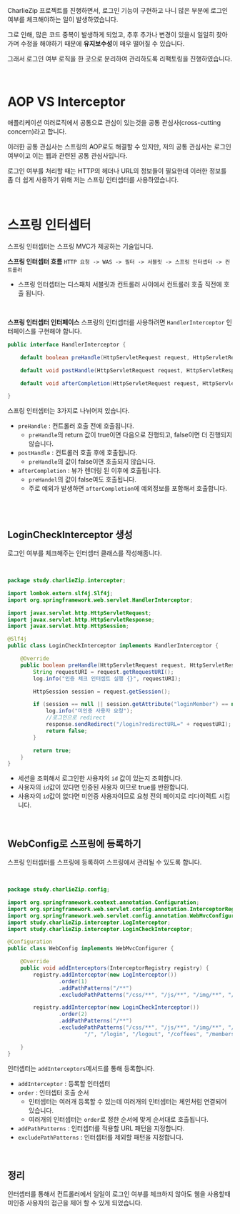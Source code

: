 CharlieZip 프로젝트를 진행하면서, 로그인 기능이 구현하고 나니 많은 부분에 로그인여부를 체크해야하는 일이 발생하였습니다.

그로 인해, 많은 코드 중복이 발생하게 되었고, 추후 추가나 변경이 있을시 일일히 찾아가며 수정을 해야하기 때문에 **유지보수성**이 매우 떨어질 수 있습니다. 

그래서 로그인 여부 로직을 한 곳으로 분리하여 관리하도록 리팩토링을 진행하였습니다.

<br>

# AOP VS Interceptor
애플리케이션 여러로직에서 공통으로 관심이 있는것을 공통 관심사(cross-cutting concern)라고 합니다.

이러한 공통 관심사는 스프링의 AOP로도 해결할 수 있지만, 저의 공통 관심사는 로그인 여부이고 이는 웹과 관련된 공통 관심사입니다. 

로그인 여부를 처리할 때는 HTTP의 헤더나 URL의 정보들이 필요한데 이러한 정보를 좀 더 쉽게 사용하기 위해 저는 스프링 인터셉터를 사용하였습니다.

<br>

# 스프링 인터셉터
스프링 인터셉터는 스프링 MVC가 제공하는 기술입니다.

**스프링 인터셉터 흐름**
`HTTP 요청 -> WAS -> 필터 -> 서블릿 -> 스프링 인터셉터 -> 컨트롤러`
* 스프링 인터셉터는 디스패처 서블릿과 컨트롤러 사이에서 컨트롤러 호출 직전에 호출 됩니다.

<br>

**스프링 인터셉터 인터페이스**
스프링의 인터셉터를 사용하려면 `HandlerInterceptor` 인터페이스를 구현해야 합니다.
```Java
public interface HandlerInterceptor {

    default boolean preHandle(HttpServletRequest request, HttpServletResponse response, Object handler) throws Exception {}

    default void postHandle(HttpServletRequest request, HttpServletResponse response, Object handler, @Nullable ModelAndView modelAndView) throws Exception {}

    default void afterCompletion(HttpServletRequest request, HttpServletResponse response, Object handler, @Nullable Exception ex) throws Exception {}

}
```
스프링 인터셉터는 3가지로 나뉘어져 있습니다.
* `preHandle` : 컨트롤러 호출 전에 호출됩니다.
  * `preHandle`의 return 값이 true이면 다음으로 진행되고, false이면 더 진행되지 않습니다.
* `postHandle` : 컨트롤러 호출 후에 호출됩니다.
  * `preHandle`의 값이 false이면 호출되지 않습니다.
* `afterCompletion` : 뷰가 렌더링 된 이후에 호출됩니다.
  * `preHandel`의 값이 false여도 호출됩니다.
  * 주로 예외가 발생하면 `afterCompletion`에 예외정보를 포함해서 호출합니다.

<br><br>

## LoginCheckInterceptor 생성
로그인 여부를 체크해주는 인터셉터 클래스를 작성해줍니다.

<br>

```Java
package study.charlieZip.intercepter;

import lombok.extern.slf4j.Slf4j;
import org.springframework.web.servlet.HandlerInterceptor;

import javax.servlet.http.HttpServletRequest;
import javax.servlet.http.HttpServletResponse;
import javax.servlet.http.HttpSession;

@Slf4j
public class LoginCheckInterceptor implements HandlerInterceptor {

    @Override
    public boolean preHandle(HttpServletRequest request, HttpServletResponse response, Object handler) throws Exception {
        String requestURI = request.getRequestURI();
        log.info("인증 체크 인터셉트 실행 {}", requestURI);

        HttpSession session = request.getSession();

        if (session == null || session.getAttribute("loginMember") == null) {
            log.info("미인증 사용자 요청");
            //로그인으로 redirect
            response.sendRedirect("/login?redirectURL=" + requestURI);
            return false;
        }

        return true;
    }
}
```
* 세션을 조회해서 로그인한 사용자의 `id` 값이 있는지 조회합니다.
* 사용자의 `id`값이 있다면 인증된 사용자 이므로 true를 반환합니다.
* 사용자의 `id`값이 없다면 미인증 사용자이므로 요청 전의 페이지로 리다이렉트 시킵니다.

<br>

## WebConfig로 스프링에 등록하기
스프링 인터셉터를 스프링에 등록하여 스프링에서 관리될 수 있도록 합니다.

<br>

```Java
package study.charlieZip.config;

import org.springframework.context.annotation.Configuration;
import org.springframework.web.servlet.config.annotation.InterceptorRegistry;
import org.springframework.web.servlet.config.annotation.WebMvcConfigurer;
import study.charlieZip.intercepter.LogInterceptor;
import study.charlieZip.intercepter.LoginCheckInterceptor;

@Configuration
public class WebConfig implements WebMvcConfigurer {

    @Override
    public void addInterceptors(InterceptorRegistry registry) {
        registry.addInterceptor(new LogInterceptor())
                .order(1)
                .addPathPatterns("/**")
                .excludePathPatterns("/css/**", "/js/**", "/img/**", "/favicon/**", "/*.ico", "/error");

        registry.addInterceptor(new LoginCheckInterceptor())
                .order(2)
                .addPathPatterns("/**")
                .excludePathPatterns("/css/**", "/js/**", "/img/**", "/favicon/**", "/*.ico", "/error",
                        "/", "/login", "/logout", "/coffees", "/members/new");

    }
}
```
인터셉터는 `addInterceptors`메서드를 통해 등록합니다.

* `addInterceptor` : 등록할 인터셉터
* `order` : 인터셉터 호출 순서
  * 인터셉터는 여러개 등록할 수 있는데 여러개의 인터셉터는 체인처럼 연결되어 있습니다.
  * 여러개의 인터셉터는 `order`로 정한 순서에 맞게 순서대로 호출됩니다.
* `addPathPatterns` : 인터셉터를 적용할 URL 패턴을 지정합니다.
* `excludePathPatterns` : 인터셉터를 제외할 패턴을 지정합니다.

<br>

## 정리
인터셉터를 통해서 컨트롤러에서 일일이 로그인 여부를 체크하지 않아도
웹을 사용할때 미인증 사용자의 접근을 제어 할 수 있게 되었습니다.


